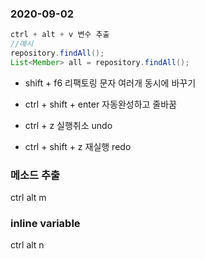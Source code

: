 ### 2020-09-02

```java
ctrl + alt + v 변수 추출
//예시
repository.findAll();
List<Member> all = repository.findAll();
```
- shift + f6 리팩토링 문자 여러개 동시에 바꾸기  
- ctrl + shift + enter 자동완성하고 줄바꿈

- ctrl + z  실행취소 undo   
- ctrl + shift + z 재실행 redo

### 메소드 추출
ctrl alt m

### inline variable 
ctrl alt n 

